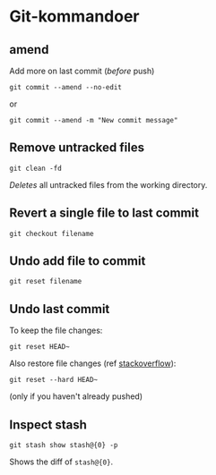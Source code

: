 # Git-kommandoer

## amend

Add more on last commit (*before* push)

```
git commit --amend --no-edit
```
or
```
git commit --amend -m "New commit message"
```

## Remove untracked files

```
git clean -fd
```

*Deletes* all untracked files from the working directory.

## Revert a single file to last commit

```
git checkout filename
```

## Undo add file to commit

```
git reset filename
```

## Undo last commit

To keep the file changes:

```
git reset HEAD~
```

Also restore file changes (ref [stackoverflow](https://stackoverflow.com/questions/927358/how-to-undo-the-most-recent-commits-in-git)):

```
git reset --hard HEAD~
```

(only if you haven't already pushed)

## Inspect stash

```
git stash show stash@{0} -p
```

Shows the diff of `stash@{0}`.
